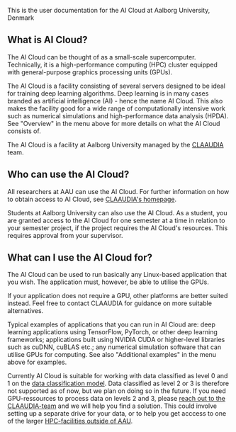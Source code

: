 This is the user documentation for the AI Cloud at Aalborg University, Denmark

## What is AI Cloud?

The AI Cloud can be thought of as a small-scale
supercomputer. Technically, it is a high-performance computing (HPC)
cluster equipped with general-purpose graphics processing units
(GPUs).

The AI Cloud is a facility consisting of several servers designed to
be ideal for training deep learning algorithms. Deep learning is in
many cases branded as artificial intelligence (AI) - hence the name AI
Cloud.
This also makes the facility good for a wide range of computationally
intensive work such as numerical simulations and high-performance data
analysis (HPDA).
See "Overview" in the menu above for more details on what the AI Cloud
consists of.

The AI Cloud is a facility at Aalborg University managed by the
[CLAAUDIA](https://www.claaudia.aau.dk/) team.

## Who can use the AI Cloud?

All researchers at AAU can use the AI Cloud. For further information
on how to obtain access to AI Cloud, see [CLAAUDIA's
homepage](https://www.claaudia.aau.dk/platforms-tools/compute/gpu-cloud-ai/).

Students at Aalborg University can also use the AI Cloud. As a
student, you are granted access to the AI Cloud for one semester at a
time in relation to your semester project, if the project requires the
AI Cloud's resources. This requires approval from your supervisor.

## What can I use the AI Cloud for?

The AI Cloud can be used to run basically any Linux-based application
that you wish. The application must, however, be able to utilise the
GPUs.

If your application does not require a GPU, other platforms are better
suited instead. Feel free to contact CLAAUDIA for guidance on more
suitable alternatives.

Typical examples of applications that you can run in AI Cloud are:
deep learning applications using TensorFlow, PyTorch, or other deep
learning frameworks; applications built using NVIDIA CUDA or
higher-level libraries such as cuDNN, cuBLAS etc.; any numerical
simulation software that can utilise GPUs for computing.
See also "Additional examples" in the menu above for examples.

Currently AI Cloud is suitable for working with data classified as level 0
and 1 on the [data classification model](https://www.security.aau.dk/dataclassification/).
Data classified as level 2 or 3 is therefore not supported as of now,
but we plan on doing so in the future. 
If you need GPU-ressources to process data on levels 2 and 3, please 
[reach out to the CLAAUDIA-team](mailto:support@its.aau.dk) and we will help you find 
a solution. This could involve setting up a separate drive for your data, 
or to help you get acccess to one of the larger [HPC-facilities outside of AAU](https://www.deic.dk/en/supercomputing/national-hpc-facilities).
